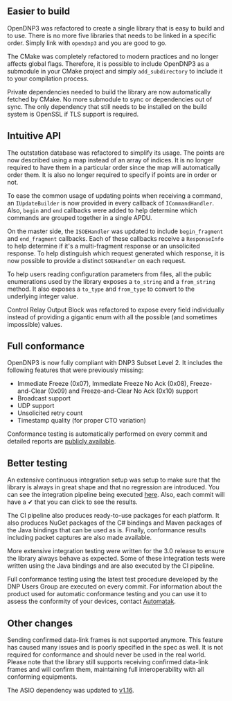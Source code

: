 ## Easier to build

OpenDNP3 was refactored to create a single library that is easy to build and to
use. There is no more five libraries that needs to be linked in a specific
order. Simply link with `opendnp3` and you are good to go.

The CMake was completely refactored to modern practices and no longer affects
global flags. Therefore, it is possible to include OpenDNP3 as a submodule in
your CMake project and simply `add_subdirectory` to include it to your
compilation process.

Private dependencies needed to build the library are now automatically fetched
by CMake. No more submodule to sync or dependencies out of sync. The only
dependency that still needs to be installed on the build system is OpenSSL if
TLS support is required.

## Intuitive API

The outstation database was refactored to simplify its usage. The points are now
described using a map instead of an array of indices. It is no longer required
to have them in a particular order since the map will automatically order them.
It is also no longer required to specify if points are in order or not.

To ease the common usage of updating points when receiving a command, an
`IUpdateBuilder` is now provided in every callback of `ICommandHandler`. Also,
`begin` and `end` callbacks were added to help determine which commands are
grouped together in a single APDU.

On the master side, the `ISOEHandler` was updated to include `begin_fragment`
and `end_fragment` callbacks. Each of these callbacks receive a `ResponseInfo`
to help determine if it's a multi-fragment response or an unsolicited response.
To help distinguish which request generated which response, it is now possible
to provide a distinct `SOEHandler` on each request.

To help users reading configuration parameters from files, all the public
enumerations used by the library exposes a `to_string` and a `from_string`
method. It also exposes a `to_type` and `from_type` to convert to the underlying
integer value.

Control Relay Output Block was refactored to expose every field individually
instead of providing a gigantic enum with all the possible (and sometimes
impossible) values.

## Full conformance

OpenDNP3 is now fully compliant with DNP3 Subset Level 2. It includes the
following features that were previously missing:

- Immediate Freeze (0x07), Immediate Freeze No Ack (0x08), Freeze-and-Clear
  (0x09) and Freeze-and-Clear No Ack (0x10) support
- Broadcast support
- UDP support
- Unsolicited retry count
- Timestamp quality (for proper CTO variation)

Conformance testing is automatically performed on every commit and detailed
reports are [publicly available](https://dnp3.github.io/conformance/report.html).

## Better testing

An extensive continuous integration setup was setup to make sure that the
library is always in great shape and that no regression are introduced. You can
see the integration pipeline being executed
[here](https://github.com/dnp3/opendnp3/actions). Also, each commit will have a
✔ that you can click to see the results.

The CI pipeline also produces ready-to-use packages for each platform. It also
produces NuGet packages of the C# bindings and Maven packages of the Java
bindings that can be used as is. Finally, conformance results including packet
captures are also made available.

More extensive integration testing were written for the 3.0 release to ensure
the library always behave as expected. Some of these integration tests were
written using the Java bindings and are also executed by the CI pipeline.

Full conformance testing using the latest test procedure developed by the DNP
Users Group are executed on every commit. For information about the product used
for automatic conformance testing and you can use it to assess the conformity of
your devices, contact [Automatak](https://www.automatak.com/).

## Other changes

Sending confirmed data-link frames is not supported anymore. This feature has
caused many issues and is poorly specified in the spec as well. It is not
required for conformance and should never be used in the real world. Please note
that the library still supports receiving confirmed data-link frames and will
confirm them, maintaining full interoperability with all conforming equipments.

The ASIO dependency was updated to
[v1.16](https://github.com/chriskohlhoff/asio/releases/tag/asio-1-16-0).
